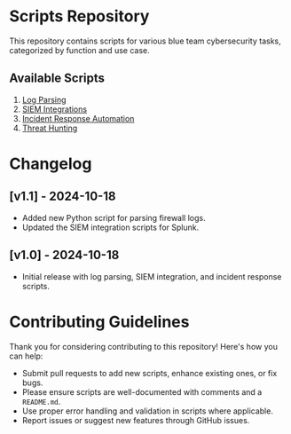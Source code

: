 # Scripts Repository

This repository contains scripts for various blue team cybersecurity tasks, categorized by function and use case.

## Available Scripts

1. [Log Parsing](./Log-Parsing/README.md)
2. [SIEM Integrations](./SIEM-Integrations/README.md)
3. [Incident Response Automation](./Incident-Response-Automation/README.md)
4. [Threat Hunting](./Threat-Hunting/README.md)

# Changelog

## [v1.1] - 2024-10-18
- Added new Python script for parsing firewall logs.
- Updated the SIEM integration scripts for Splunk.

## [v1.0] - 2024-10-18
- Initial release with log parsing, SIEM integration, and incident response scripts.


# Contributing Guidelines

Thank you for considering contributing to this repository! Here's how you can help:
- Submit pull requests to add new scripts, enhance existing ones, or fix bugs.
- Please ensure scripts are well-documented with comments and a `README.md`.
- Use proper error handling and validation in scripts where applicable.
- Report issues or suggest new features through GitHub issues.


